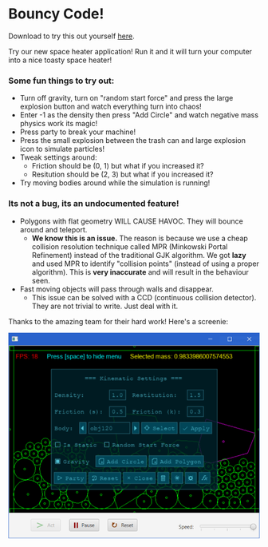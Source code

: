 # Bouncy Code!

Download to try this out yourself [here](https://github.com/TheOneKevin/JavaPhysicsSimulation/releases/tag/1.0.0).

Try our new space heater application! Run it and it will turn your computer into a nice toasty space heater!

### Some fun things to try out:
- Turn off gravity, turn on "random start force" and press the large explosion button and watch everything turn into chaos!
- Enter -1 as the density then press "Add Circle" and watch negative mass physics work its magic!
- Press party to break your machine!
- Press the small explosion between the trash can and large explosion icon to simulate particles!
- Tweak settings around:
    - Friction should be (0, 1) but what if you increased it?
    - Resitution should be (2, 3) but what if you increased it?
- Try moving bodies around while the simulation is running!

### Its not a bug, its an undocumented feature!
- Polygons with flat geometry WILL CAUSE HAVOC. They will bounce around and teleport.
    - **We know this is an issue.** The reason is because we use a cheap collision resolution
    technique called MPR (Minkowski Portal Refinement) instead of the traditional GJK algorithm.
    We got **lazy** and used MPR to identify "collision points" (instead of using a proper algorithm).
    This is **very inaccurate** and will result in the behaviour seen.
- Fast moving objects will pass through walls and disappear.
    - This issue can be solved with a CCD (continuous collision detector). They are not
    trivial to write. Just deal with it.

Thanks to the amazing team for their hard work! Here's a screenie:

![](img/Capture.PNG)
